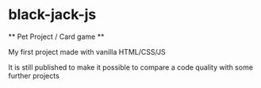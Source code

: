 # black-jack-js

** Pet Project / Card game **

My first project made with vanilla HTML/CSS/JS

It is still published to make it possible to compare a code quality with some further projects
